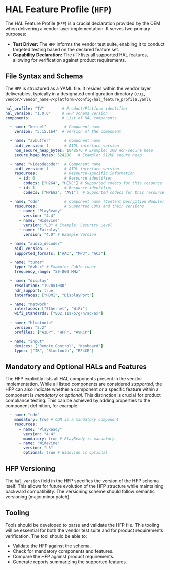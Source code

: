 # HAL Feature Profile (`HFP`)

The HAL Feature Profile (`HFP`) is a crucial declaration provided by the OEM when delivering a vendor layer implementation. It serves two primary purposes:

- **Test Driver:** The `HFP` informs the vendor test suite, enabling it to conduct targeted testing based on the declared feature set.
- **Capability Declaration:** The `HFP` lists all supported HAL features, allowing for verification against product requirements.

## File Syntax and Schema

The `HFP` is structured as a YAML file.  It resides within the vendor layer deliverables, typically in a designated configuration directory (e.g., `vendor/<vendor_name>/<platform>/config/hal_feature_profile.yaml`).

```yaml
hal_profile: "TV"        # Product/Platform identifier
hal_version: "1.0.0"     # HFP schema version
components:              # List of HAL components

  - name: "kernel"        # Component name
    version: "5.15.164"  # Version of the component

  - name: "avbuffer"      # Component name
    aidl_version: 1       # AIDL interface version
    non_secure_heap_bytes: 1048576 # Example: 1MB non-secure heap
    secure_heap_bytes: 524288   # Example: 512KB secure heap

  - name: "videodecoder"  # Component name
    aidl_version: 1       # AIDL interface version
    resources:            # Resource-specific information
      - id: 0             # Resource identifier
        codecs: ["H264", "HEVC"] # Supported codecs for this resource
      - id: 1             # Resource identifier
        codecs: ["MPEG2", "AV1"]  # Supported codecs for this resource

  - name: "cdm"           # Component name (Content Decryption Module)
    resources:            # Supported CDMs and their versions
      - name: "PlayReady"
        version: "4.4"
      - name: "Widevine"
        version: "L3" # Example: Security Level
      - name: "Fairplay"
        version: "4.0" # Example Version

  - name: "audio_decoder"
    aidl_version: 2
    supported_formats: ["AAC", "MP3", "AC3"]

  - name: "tuner"
    type: "dvb-c" # Example: Cable tuner
    frequency_range: "50-860 MHz"

  - name: "display"
    resolution: "1920x1080"
    hdr_support: true
    interfaces: ["HDMI", "DisplayPort"]

  - name: "network"
    interfaces: ["Ethernet", "WiFi"]
    wifi_standards: ["802.11a/b/g/n/ac/ax"]

  - name: "bluetooth"
    version: "5.2"
    profiles: ["A2DP", "HFP", "AVRCP"]

  - name: "input"
    devices: ["Remote Control", "Keyboard"]
    types: ["IR", "Bluetooth", "RF4CE"]
```

## Mandatory and Optional HALs and Features

The HFP explicitly lists all HAL components present in the vendor implementation.  While all listed components are considered *supported*, the HFP can also indicate whether a component or a specific feature within a component is *mandatory* or *optional*. This distinction is crucial for product compliance testing.  This can be achieved by adding properties to the component definition, for example:

```yaml
  - name: "cdm"
    mandatory: true # CDM is a mandatory component
    resources:
      - name: "PlayReady"
        version: "4.4"
        mandatory: true # PlayReady is mandatory
      - name: "Widevine"
        version: "L3"
        optional: true # Widevine is optional
```

## HFP Versioning

The `hal_version` field in the HFP specifies the version of the HFP schema itself.  This allows for future evolution of the HFP structure while maintaining backward compatibility.  The versioning scheme should follow semantic versioning (major.minor.patch).

## Tooling

Tools should be developed to parse and validate the HFP file.  This tooling will be essential for both the vendor test suite and for product requirements verification.  The tool should be able to:

- Validate the HFP against the schema.
- Check for mandatory components and features.
- Compare the HFP against product requirements.
- Generate reports summarizing the supported features.

